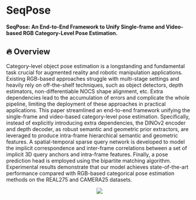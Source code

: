 # SeqPose
**SeqPose: An End-to-End Framework to Unify Single-frame and Video-based RGB Category-Level Pose Estimation.**

## 🔥 Overview
Category-level object pose estimation is a longstanding and fundamental task crucial for augmented reality and robotic manipulation applications. 
Existing RGB-based approaches struggle with multi-stage settings and heavily rely on off-the-shelf techniques, such as object detectors, depth estimators, non-differentiable NOCS shape alignment, etc. 
Extra dependencies lead to the accumulation of errors and complicate the whole pipeline, limiting the deployment of these approaches in practical applications. 
This paper streamlined an end-to-end framework unifying the single-frame and video-based category-level pose estimation. 
Specifically, instead of explicitly introducing extra dependencies, the DINOv2 encoder and depth decoder, as robust semantic and geometric prior extractors, are leveraged to produce intra-frame hierarchical semantic and geometric features. A spatial-temporal sparse query network is developed to model the implicit correspondence and inter-frame correlations between a set of implicit 3D query anchors and intra-frame features. Finally, a pose prediction head is employed using the bipartite matching algorithm. 
Experimental results demonstrate that our model achieves state-of-the-art performance compared with RGB-based categorical pose estimation methods on the REAL275 and CAMERA25 datasets.

<div align="center">
<img src="./assets/overview.png" />
</div>
